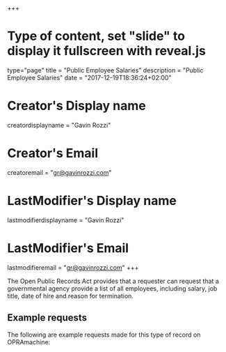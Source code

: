 +++
# Type of content, set "slide" to display it fullscreen with reveal.js
type="page"
title = "Public Employee Salaries"
description = "Public Employee Salaries"
date = "2017-12-19T18:36:24+02:00"
# Creator's Display name
creatordisplayname = "Gavin Rozzi"
# Creator's Email
creatoremail = "gr@gavinrozzi.com"
# LastModifier's Display name
lastmodifierdisplayname = "Gavin Rozzi"
# LastModifier's Email
lastmodifieremail = "gr@gavinrozzi.com"
+++

The Open Public Records Act provides that a requester can request that a governmental agency provide a list of all employees, including salary, job title, date of hire and reason for termination.

## Example requests
The following are example requests made for this type of record on OPRAmachine:
